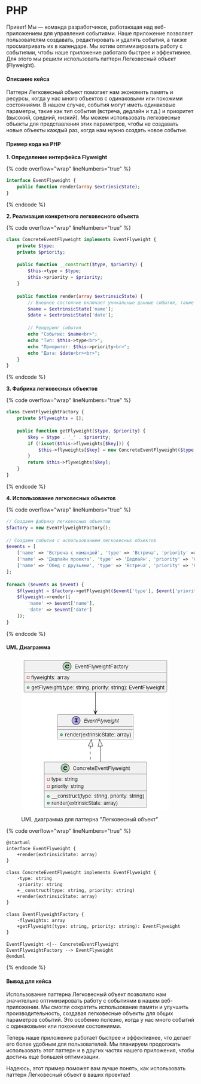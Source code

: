 # PHP

Привет! Мы — команда разработчиков, работающая над веб-приложением для управления событиями. Наше приложение позволяет пользователям создавать, редактировать и удалять события, а также просматривать их в календаре. Мы хотим оптимизировать работу с событиями, чтобы наше приложение работало быстрее и эффективнее. Для этого мы решили использовать паттерн Легковесный объект (Flyweight).

#### Описание кейса

Паттерн Легковесный объект помогает нам экономить память и ресурсы, когда у нас много объектов с одинаковыми или похожими состояниями. В нашем случае, события могут иметь одинаковые параметры, такие как тип события (встреча, дедлайн и т.д.) и приоритет (высокий, средний, низкий). Мы можем использовать легковесные объекты для представления этих параметров, чтобы не создавать новые объекты каждый раз, когда нам нужно создать новое событие.

#### Пример кода на PHP

**1. Определение интерфейса Flyweight**

{% code overflow="wrap" lineNumbers="true" %}
```php
interface EventFlyweight {
    public function render(array $extrinsicState);
}
```
{% endcode %}

**2. Реализация конкретного легковесного объекта**

{% code overflow="wrap" lineNumbers="true" %}
```php
class ConcreteEventFlyweight implements EventFlyweight {
    private $type;
    private $priority;

    public function __construct($type, $priority) {
        $this->type = $type;
        $this->priority = $priority;
    }

    public function render(array $extrinsicState) {
        // Внешнее состояние включает уникальные данные события, такие как название и дата
        $name = $extrinsicState['name'];
        $date = $extrinsicState['date'];

        // Рендеринг события
        echo "Событие: $name<br>";
        echo "Тип: $this->type<br>";
        echo "Приоритет: $this->priority<br>";
        echo "Дата: $date<br><br>";
    }
}
```
{% endcode %}

**3. Фабрика легковесных объектов**

{% code overflow="wrap" lineNumbers="true" %}
```php
class EventFlyweightFactory {
    private $flyweights = [];

    public function getFlyweight($type, $priority) {
        $key = $type . '_' . $priority;
        if (!isset($this->flyweights[$key])) {
            $this->flyweights[$key] = new ConcreteEventFlyweight($type, $priority);
        }
        return $this->flyweights[$key];
    }
}
```
{% endcode %}

**4. Использование легковесных объектов**

{% code overflow="wrap" lineNumbers="true" %}
```php
// Создаем фабрику легковесных объектов
$factory = new EventFlyweightFactory();

// Создаем события с использованием легковесных объектов
$events = [
    ['name' => 'Встреча с командой', 'type' => 'Встреча', 'priority' => 'Высокий', 'date' => '2023-10-01'],
    ['name' => 'Дедлайн проекта', 'type' => 'Дедлайн', 'priority' => 'Средний', 'date' => '2023-10-05'],
    ['name' => 'Обед с друзьями', 'type' => 'Встреча', 'priority' => 'Низкий', 'date' => '2023-10-03']
];

foreach ($events as $event) {
    $flyweight = $factory->getFlyweight($event['type'], $event['priority']);
    $flyweight->render([
        'name' => $event['name'],
        'date' => $event['date']
    ]);
}
```
{% endcode %}

#### UML Диаграмма

<figure><img src="../../../../../.gitbook/assets/image (68).png" alt=""><figcaption><p>UML диаграмма для паттерна "Легковесный объект"</p></figcaption></figure>

{% code overflow="wrap" lineNumbers="true" %}
```plant-uml
@startuml
interface EventFlyweight {
    +render(extrinsicState: array)
}

class ConcreteEventFlyweight implements EventFlyweight {
    -type: string
    -priority: string
    +__construct(type: string, priority: string)
    +render(extrinsicState: array)
}

class EventFlyweightFactory {
    -flyweights: array
    +getFlyweight(type: string, priority: string): EventFlyweight
}

EventFlyweight <|-- ConcreteEventFlyweight
EventFlyweightFactory --> EventFlyweight
@enduml
```
{% endcode %}

#### Вывод для кейса

Использование паттерна Легковесный объект позволило нам значительно оптимизировать работу с событиями в нашем веб-приложении. Мы смогли сократить использование памяти и улучшить производительность, создавая легковесные объекты для общих параметров событий. Это особенно полезно, когда у нас много событий с одинаковыми или похожими состояниями.

Теперь наше приложение работает быстрее и эффективнее, что делает его более удобным для пользователей. Мы планируем продолжать использовать этот паттерн и в других частях нашего приложения, чтобы достичь еще большей оптимизации.

Надеюсь, этот пример поможет вам лучше понять, как использовать паттерн Легковесный объект в ваших проектах!
